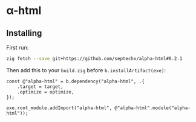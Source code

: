 # α-html

## Installing

First run:

```sh
zig fetch --save git+https://github.com/septechx/alpha-html#0.2.1
```

Then add this to your `build.zig` before `b.installArtifact(exe)`:

```zig
const @"alpha-html" = b.dependency("alpha-html", .{
    .target = target,
    .optimize = optimize,
});

exe.root_module.addImport("alpha-html", @"alpha-html".module("alpha-html"));

```
